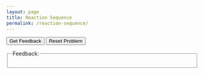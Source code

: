```yaml
---
layout: page
title: Reaction Sequence
permalink: /reaction-sequence/
---
```



<div id="sortableTrash" class="sortable-code"></div> 
<div id="sortable" class="sortable-code"></div> 
<div style="clear:both;"></div> 
<p> 
    <input id="feedbackLink" value="Get Feedback" type="button" /> 
    <input id="newInstanceLink" value="Reset Problem" type="button" /> 
</p>
<fieldset class="feedbackFieldset"><legend>Feedback:</legend><div id="feedback">
<script type="text/javascript"> 
(function(){
  var initial = "FOR each pair of structures:\n" +
    "    Determine (summed) distance between equivalent pairs of atoms (e.g. O-O, Br-Br etc).\n" +
    "Assign largest distance as that between start/end points\n" +
    "Use starting point as `current` step\n" +
    "LOOP continuously:\n" +
    "    Find minimum distance from current step\n" +
    "    IF not already part of sequence:\n" +
    "        Assign to sequence.\n" +
    "    IF next in sequence is the end point:\n" +
    "        STOP - problem complete.\n" +
    "    Change `current` step to next in sequence";
  var parsonsPuzzle = new ParsonsWidget({
    "sortableId": "sortable",
    "max_wrong_lines": 10,
    "grader": ParsonsWidget._graders.LineBasedGrader,
    "exec_limit": 2500,
    "can_indent": true,
    "x_indent": 50,
    "lang": "en",
    "show_feedback": true,
    "trashId": "sortableTrash"
  });
  parsonsPuzzle.init(initial);
  parsonsPuzzle.shuffleLines();
  $("#newInstanceLink").click(function(event){ 
      event.preventDefault(); 
      parsonsPuzzle.shuffleLines(); 
  }); 
  $("#feedbackLink").click(function(event){ 
      event.preventDefault(); 
      var feedback = parsonsPuzzle.getFeedback(); 
      var message = feedback.html || feedback.feedback;
      if (!message && feedback.length) {
          message = feedback.join("\n")
      }
      message = message && !feedback.success ? message: "Congratulations, you solved the problem!";

      var feedbackContainer = document.getElementById("feedback");
      feedbackContainer.innerHTML = message;
      
  }); 
})(); 
</script>